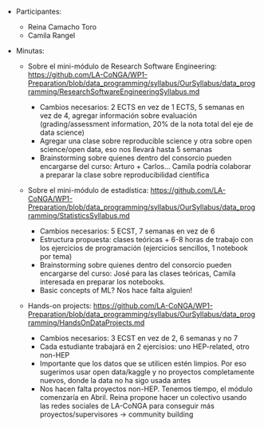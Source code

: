 
* Participantes:
  * Reina Camacho Toro
  * Camila Rangel

* Minutas:

  * Sobre el mini-módulo de Research Software Engineering: https://github.com/LA-CoNGA/WP1-Preparation/blob/data_programming/syllabus/OurSyllabus/data_programming/ResearchSoftwareEngineeringSyllabus.md
    * Cambios necesarios: 2 ECTS en vez de 1 ECTS, 5 semanas en vez de 4, agregar información sobre evaluación (grading/assessment information, 20% de la nota total del eje de data science)
    * Agregar una clase sobre reproducible science y otra sobre open science/open data, eso nos llevará hasta 5 semanas
    * Brainstorming sobre quienes dentro del consorcio pueden encargarse del curso: Arturo + Carlos… Camila podría colaborar a preparar la clase sobre reproducibilidad científica

  * Sobre el mini-módulo de estadística: https://github.com/LA-CoNGA/WP1-Preparation/blob/data_programming/syllabus/OurSyllabus/data_programming/StatisticsSyllabus.md
    * Cambios necesarios: 5 ECST, 7 semanas en vez de 6
    * Estructura propuesta: clases teóricas + 6-8 horas de trabajo con los ejercicios de programación (ejercicios sencillos, 1 notebook por tema)
    * Brainstorming sobre quienes dentro del consorcio pueden encargarse del curso: José para las clases teóricas, Camila interesada en preparar los notebooks. 
    * Basic concepts of ML? Nos hace falta alguien!

  * Hands-on projects: https://github.com/LA-CoNGA/WP1-Preparation/blob/data_programming/syllabus/OurSyllabus/data_programming/HandsOnDataProjects.md
    * Cambios necesarios: 3 ECST en vez de 2, 6 semanas y no 7
    * Cada estudiante trabajará en 2 ejercisios: uno HEP-related, otro non-HEP
    * Importante que los datos que se utilicen estén limpios. Por eso sugerimos usar open data/kaggle y no proyectos completamente nuevos, donde la data no ha sigo usada antes
    * Nos hacen falta proyectos non-HEP. Tenemos tiempo, el módulo comenzaría en Abril. Reina propone hacer un colectivo usando las redes sociales de LA-CoNGA para conseguir más proyectos/supervisores -> community building

